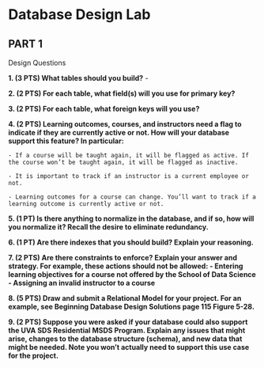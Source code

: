 # Database Design Lab

## PART 1

Design Questions

**1. (3 PTS) What tables should you build?**
	- 

**2. (2 PTS) For each table, what field(s) will you use for primary key?**

**3. (2 PTS) For each table, what foreign keys will you use?**

**4. (2 PTS) Learning outcomes, courses, and instructors need a flag to indicate if they are currently active or not. How will your database support this feature? In particular:**

	- If a course will be taught again, it will be flagged as active. If the course won’t be taught again, it will be flagged as inactive.

	- It is important to track if an instructor is a current employee or not.

	- Learning outcomes for a course can change. You’ll want to track if a learning outcome is currently active or not.

**5. (1 PT) Is there anything to normalize in the database, and if so, how will you normalize it? Recall the desire to eliminate redundancy.**

**6. (1 PT) Are there indexes that you should build? Explain your reasoning.**

**7. (2 PTS) Are there constraints to enforce? Explain your answer and strategy.
For example, these actions should not be allowed:
	- Entering learning objectives for a course not offered by the School of Data Science
	- Assigning an invalid instructor to a course**

**8. (5 PTS) Draw and submit a Relational Model for your project. For an example, see Beginning Database Design Solutions page 115 Figure 5-28.**

**9. (2 PTS) Suppose you were asked if your database could also support the UVA SDS Residential MSDS Program. Explain any issues that might arise, changes to the database structure (schema), and new data that might be needed. Note you won’t actually need to support this use case for the project.**



